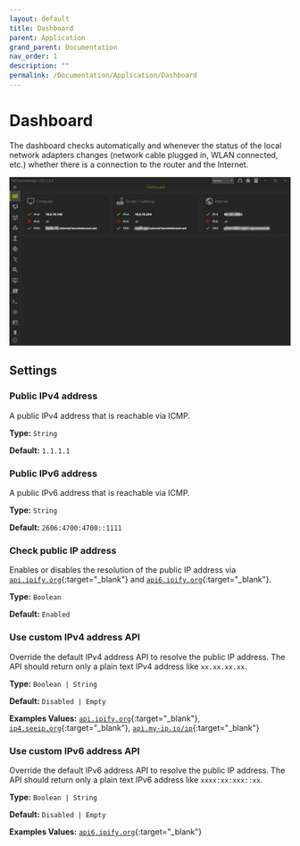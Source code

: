 ```yaml
---
layout: default
title: Dashboard
parent: Application
grand_parent: Documentation
nav_order: 1
description: ""
permalink: /Documentation/Application/Dashboard
---
```


# Dashboard

The dashboard checks automatically and whenever the status of the local network adapters changes (network cable plugged in, WLAN connected, etc.) whether there is a connection to the router and the Internet.

![Dashboard](01_Dashboard.png)

## Settings

### Public IPv4 address

A public IPv4 address that is reachable via ICMP.

**Type:** `String`

**Default:** `1.1.1.1`

### Public IPv6 address

A public IPv6 address that is reachable via ICMP.

**Type:** `String`

**Default:** `2606:4700:4700::1111`

### Check public IP address

Enables or disables the resolution of the public IP address via [`api.ipify.org`](https://www.ipify.org/){:target="\_blank"} and [`api6.ipify.org`](https://www.ipify.org/){:target="\_blank"}.

**Type:** `Boolean`

**Default:** `Enabled`

### Use custom IPv4 address API

Override the default IPv4 address API to resolve the public IP address. The API should return only a plain text IPv4 address like `xx.xx.xx.xx`.

**Type:** `Boolean | String`

**Default:** `Disabled | Empty`

**Examples Values:** [`api.ipify.org`](https://api.ipify.org/){:target="\_blank"}, [`ip4.seeip.org`](https://ip4.seeip.org/){:target="\_blank"}, [`api.my-ip.io/ip`](https://api.my-ip.io/ip){:target="\_blank"}

### Use custom IPv6 address API

Override the default IPv6 address API to resolve the public IP address. The API should return only a plain text IPv6 address like `xxxx:xx:xxx::xx`.

**Type:** `Boolean | String`

**Default:** `Disabled | Empty`

**Examples Values:** [`api6.ipify.org`](https://api6.ipify.org/){:target="\_blank"}

